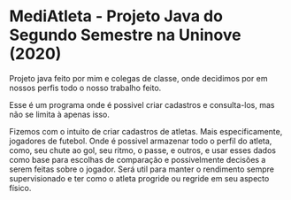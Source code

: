 # MediAtleta - Projeto Java do Segundo Semestre na Uninove (2020)

Projeto java feito por mim e colegas de classe, onde decidimos por em nossos perfis todo o nosso trabalho feito.
 
Esse é um programa onde é possivel criar cadastros e consulta-los, mas não se limita à apenas isso.
	
Fizemos com o intuito de criar cadastros de atletas. Mais especificamente, jogadores de futebol. Onde é possivel armazenar todo o perfil do atleta, como, seu chute ao gol, seu ritmo, o passe, e outros, e usar esses dados como base para escolhas de comparação e possivelmente decisões a serem feitas sobre o jogador. Será util para manter o rendimento sempre supervisionado e ter como o atleta progride ou regride em seu aspecto físico.
